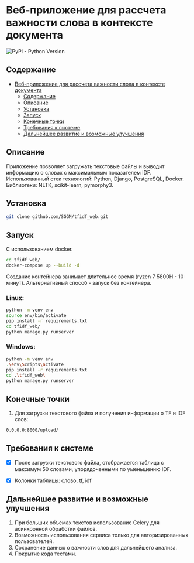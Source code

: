 # Веб-приложение для рассчета важности слова в контексте документа

![PyPI - Python Version](https://img.shields.io/pypi/pyversions/fastapi?style=plastic)

## Содержание
- [Веб-приложение для рассчета важности слова в контексте документа](#веб-приложение-для-рассчета-важности-слова-в-контексте-документа)
  - [Содержание](#содержание)
  - [Описание](#описание)
  - [Установка](#установка)
  - [Запуск](#запуск)
  - [Конечные точки](#конечные-точки)
  - [Требования к системе](#требования-к-системе)
  - [Дальнейшее развитие и возможные улучшения](#дальнейшее-развитие-и-возможные-улучшения)
  

## Описание
Приложение позволяет загружать текстовые файлы и выводит информацию о словах с максимальным показателем IDF.<br>
Использованный стек технологий: Python, Django, PostgreSQL, Docker.<br>
Библиотеки: NLTK, scikit-learn, pymorphy3.<br>


## Установка
```bash
git clone github.com/SGGM/tfidf_web.git
```


## Запуск
С использованием docker.
```bash
cd tfidf_web/
docker-compose up --build -d
```
Создание контейнера занимает длительное время (ryzen 7 5800H - 10 минут). Альтернативный способ - запуск без контейнера.
### Linux:
```bash
python -m venv env
source env/bin/activate
pip install -r requirements.txt
cd tfidf_web/
python manage.py runserver
```
### Windows:
```bash
python -m venv env
.\env\Scripts\activate
pip install -r requirements.txt
cd .\tfidf_web\
python manage.py runserver
```


## Конечные точки
1. Для загрузки текстового файла и получения информации о TF и IDF слов:
```bash
0.0.0.0:8000/upload/
```


## Требования к системе
- [x] После загрузки текстового файла, отображается таблица с максимум 50 словами, упорядоченными по уменьшению IDF.
- [x] Колонки таблицы: слово, tf, idf


## Дальнейшее развитие и возможные улучшения
1. При больших объемах текстов использование Celery для асинхронной обработки файлов.
2. Возможность использования сервиса только для авторизированных пользователей.
3. Сохранение данных о важности слов для дальнейшего анализа.
4. Покрытие кода тестами.
